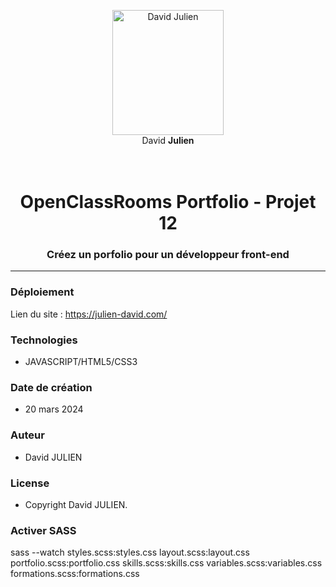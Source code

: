 <p align="center">
  <img src="https://pacificgraphic.com/dj/IMG_2303_BlueCrop.png" alt="David Julien" width="178" height="200">
  <br>
  <legend>David <strong>Julien</strong></legend>
<br>
<br>
</p>

<h1 align="center">OpenClassRooms Portfolio - Projet 12</h1>
<h3 align="center">Créez un porfolio pour un développeur front-end</h3>

<hr>

### Déploiement

Lien du site :
https://julien-david.com/

### Technologies

- JAVASCRIPT/HTML5/CSS3

### Date de création

- 20 mars 2024

### Auteur

- David JULIEN

### License

- Copyright David JULIEN.

### Activer SASS

sass --watch styles.scss:styles.css layout.scss:layout.css portfolio.scss:portfolio.css skills.scss:skills.css variables.scss:variables.css formations.scss:formations.css

